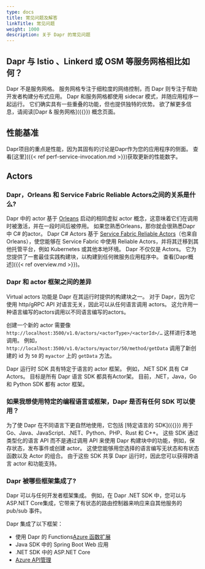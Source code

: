 ```yaml
---
type: docs
title: 常见问题及解答
linkTitle: 常见问题
weight: 1000
description: 关于 Dapr 的常见问题
---
```


## Dapr 与 Istio 、Linkerd 或 OSM 等服务网格相比如何？

Dapr 不是服务网格。 服务网格专注于细粒度的网络控制，而 Dapr 则专注于帮助开发者构建分布式应用。 Dapr 和服务网格都使用 sidecar 模式，并随应用程序一起运行。 它们确实具有一些重叠的功能，但也提供独特的优势。 欲了解更多信息，请阅读[Dapr & 服务网格]({{<ref service-mesh>}}) 概念页面。

## 性能基准

Dapr项目的重点是性能，因为其固有的讨论是Dapr作为您的应用程序的侧面。 查看[这里]({{< ref perf-service-invocation.md >}})获取更新的性能数字。

## Actors

### Dapr，Orleans 和 Service Fabric Reliable Actors之间的关系是什么?

Dapr 中的 actor 基于 [Orleans](https://www.microsoft.com/research/project/orleans-virtual-actors/) 启动的相同虚拟 actor 概念，这意味着它们在调用时被激活，并在一段时间后被停用。 如果您熟悉Orleans，那你就会很熟悉Dapr中 C# 的actor。 Dapr C# Actors 基于 [Service Fabric Reliable Actors](https://docs.microsoft.com/azure/service-fabric/service-fabric-reliable-actors-introduction)（也来自 Orleans），使您能够在 Service Fabric 中使用 Reliable Actors，并将其迁移到其他托管平台，例如 Kubernetes 或其他本地环境。
Dapr 不仅仅是 Actors。 它为您提供了一套最佳实践构建块，以构建到任何微服务应用程序中。 查看[Dapr概述]({{< ref overview.md >}})。

### Dapr 和 actor 框架之间的差异

Virtual actors 功能是 Dapr 在其运行时提供的构建块之一。 对于 Dapr，因为它使用 http/gRPC API 对语言无关，因此可以从任何语言调用 actors。 这允许用一种语言编写的actors调用以不同语言编写的actors。

创建一个新的 actor 需要像 `http://localhost:3500/v1.0/actors/<actorType>/<actorId>/…` 这样进行本地调用。 例如，`http://localhost:3500/v1.0/actors/myactor/50/method/getData` 调用了新创建的 id 为 `50` 的 `myactor` 上的 `getData` 方法。

Dapr 运行时 SDK 具有特定于语言的 actor 框架。 例如，.NET SDK 具有 C# Actors。 目标是所有 Dapr 语言 SDK 都具有Actor架。 目前，.NET，Java，Go 和 Python SDK 都有 actor 框架。

### 如果我想使用特定的编程语言或框架，Dapr 是否有任何 SDK 可以使用？

为了使 Dapr 在不同语言下更自然地使用，它包括 [特定语言的 SDK]({{<ref sdks>}}) 用于 Go、Java、JavaScript、.NET、Python、PHP、Rust 和 C++。 这些 SDK 通过类型化的语言 API 而不是通过调用 API 来使用 Dapr 构建块中的功能，例如，保存状态，发布事件或创建 actor。 这使您能够用您选择的语言编写无状态和有状态函数以及 Actor 的组合。 由于这些 SDK 共享 Dapr 运行时，因此您可以获得跨语言 actor 和功能支持。

### Dapr 被哪些框架集成了?

Dapr 可以与任何开发者框架集成。 例如，在 Dapr .NET SDK 中，您可以与 ASP.NET Core集成，它带来了有状态的路由控制器来响应来自其他服务的 pub/sub 事件。

Dapr 集成了以下框架：

- 使用 Dapr 的 Functions[Azure 函数扩展](https://github.com/dapr/azure-functions-extension)
- Java SDK 中的 Spring Boot Web 应用
- .NET SDK 中的 ASP.NET Core
- [Azure API管理](https://cloudblogs.microsoft.com/opensource/2020/09/22/announcing-dapr-integration-azure-api-management-service-apim/)
